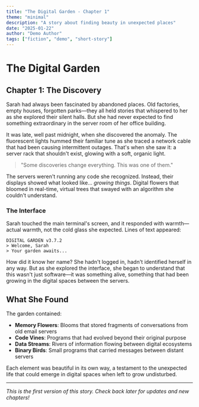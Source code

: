 ```yaml
---
title: "The Digital Garden - Chapter 1"
theme: "minimal"
description: "A story about finding beauty in unexpected places"
date: "2025-01-22"
author: "Demo Author"
tags: ["fiction", "demo", "short-story"]
---
```


# The Digital Garden

## Chapter 1: The Discovery

Sarah had always been fascinated by abandoned places. Old factories, empty houses, forgotten parks—they all held stories that whispered to her as she explored their silent halls. But she had never expected to find something extraordinary in the server room of her office building.

It was late, well past midnight, when she discovered the anomaly. The fluorescent lights hummed their familiar tune as she traced a network cable that had been causing intermittent outages. That's when she saw it: a server rack that shouldn't exist, glowing with a soft, organic light.

> "Some discoveries change everything. This was one of them."

The servers weren't running any code she recognized. Instead, their displays showed what looked like... *growing things*. Digital flowers that bloomed in real-time, virtual trees that swayed with an algorithm she couldn't understand.

### The Interface

Sarah touched the main terminal's screen, and it responded with warmth—actual warmth, not the cold glass she expected. Lines of text appeared:

```
DIGITAL GARDEN v3.7.2
> Welcome, Sarah
> Your garden awaits...
```

How did it know her name? She hadn't logged in, hadn't identified herself in any way. But as she explored the interface, she began to understand that this wasn't just software—it was something alive, something that had been growing in the digital spaces between the servers.

## What She Found

The garden contained:

- **Memory Flowers**: Blooms that stored fragments of conversations from old email servers
- **Code Vines**: Programs that had evolved beyond their original purpose
- **Data Streams**: Rivers of information flowing between digital ecosystems
- **Binary Birds**: Small programs that carried messages between distant servers

Each element was beautiful in its own way, a testament to the unexpected life that could emerge in digital spaces when left to grow undisturbed.

---

*This is the first version of this story. Check back later for updates and new chapters!*